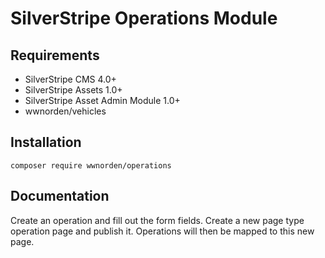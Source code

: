 # SilverStripe Operations Module

## Requirements

* SilverStripe CMS 4.0+
* SilverStripe Assets 1.0+
* SilverStripe Asset Admin Module 1.0+
* wwnorden/vehicles

## Installation

```
composer require wwnorden/operations
```

## Documentation

Create an operation and fill out the form fields.
Create a new page type operation page and publish it. 
Operations will then be mapped to this new page.
 